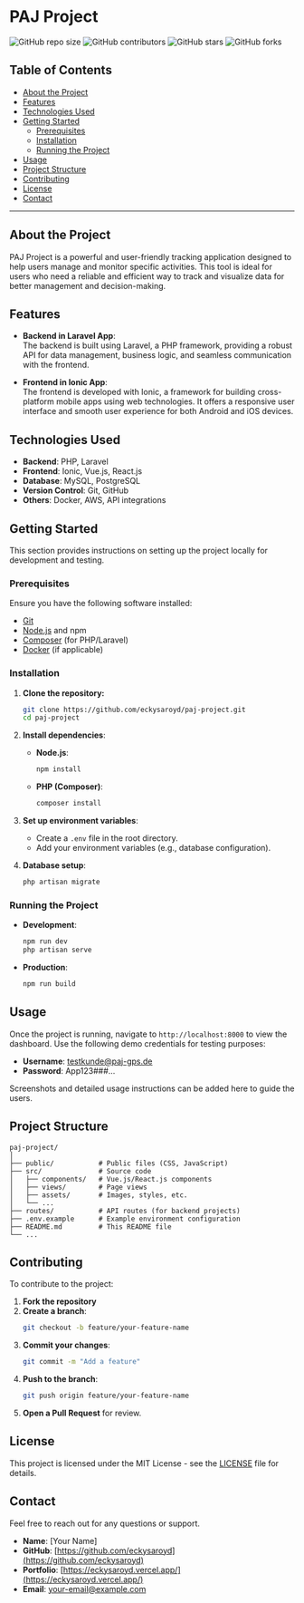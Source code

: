 # **PAJ Project**

![GitHub repo size](https://img.shields.io/github/repo-size/eckysaroyd/paj-project)
![GitHub contributors](https://img.shields.io/github/contributors/eckysaroyd/paj-project)
![GitHub stars](https://img.shields.io/github/stars/eckysaroyd/paj-project?style=social)
![GitHub forks](https://img.shields.io/github/forks/eckysaroyd/paj-project?style=social)

## **Table of Contents**

- [About the Project](#about-the-project)
- [Features](#features)
- [Technologies Used](#technologies-used)
- [Getting Started](#getting-started)
  - [Prerequisites](#prerequisites)
  - [Installation](#installation)
  - [Running the Project](#running-the-project)
- [Usage](#usage)
- [Project Structure](#project-structure)
- [Contributing](#contributing)
- [License](#license)
- [Contact](#contact)

---

## **About the Project**

PAJ Project is a powerful and user-friendly tracking application designed to help users manage and monitor specific activities. This tool is ideal for users who need a reliable and efficient way to track and visualize data for better management and decision-making.

## **Features**

- **Backend in Laravel App**:  
  The backend is built using Laravel, a PHP framework, providing a robust API for data management, business logic, and seamless communication with the frontend.

- **Frontend in Ionic App**:  
  The frontend is developed with Ionic, a framework for building cross-platform mobile apps using web technologies. It offers a responsive user interface and smooth user experience for both Android and iOS devices.

## **Technologies Used**

- **Backend**: PHP, Laravel
- **Frontend**: Ionic, Vue.js, React.js
- **Database**: MySQL, PostgreSQL
- **Version Control**: Git, GitHub
- **Others**: Docker, AWS, API integrations

## **Getting Started**

This section provides instructions on setting up the project locally for development and testing.

### **Prerequisites**

Ensure you have the following software installed:

- [Git](https://git-scm.com/downloads)
- [Node.js](https://nodejs.org/) and npm
- [Composer](https://getcomposer.org/) (for PHP/Laravel)
- [Docker](https://www.docker.com/) (if applicable)

### **Installation**

1. **Clone the repository:**
   ```bash
   git clone https://github.com/eckysaroyd/paj-project.git
   cd paj-project
   ```

2. **Install dependencies**:
   - **Node.js**:
     ```bash
     npm install
     ```
   - **PHP (Composer)**:
     ```bash
     composer install
     ```

3. **Set up environment variables**:
   - Create a `.env` file in the root directory.
   - Add your environment variables (e.g., database configuration).

4. **Database setup**:
   ```bash
   php artisan migrate
   ```

### **Running the Project**

- **Development**:
  ```bash
  npm run dev
  php artisan serve
  ```

- **Production**:
  ```bash
  npm run build
  ```

## **Usage**

Once the project is running, navigate to `http://localhost:8000` to view the dashboard. Use the following demo credentials for testing purposes:

- **Username**: testkunde@paj-gps.de
- **Password**: App123###...

Screenshots and detailed usage instructions can be added here to guide the users.

## **Project Structure**

```
paj-project/
│
├── public/           # Public files (CSS, JavaScript)
├── src/              # Source code
│   ├── components/   # Vue.js/React.js components
│   ├── views/        # Page views
│   ├── assets/       # Images, styles, etc.
│   └── ...
├── routes/           # API routes (for backend projects)
├── .env.example      # Example environment configuration
├── README.md         # This README file
└── ...
```

## **Contributing**

To contribute to the project:

1. **Fork the repository**
2. **Create a branch**:
   ```bash
   git checkout -b feature/your-feature-name
   ```
3. **Commit your changes**:
   ```bash
   git commit -m "Add a feature"
   ```
4. **Push to the branch**:
   ```bash
   git push origin feature/your-feature-name
   ```
5. **Open a Pull Request** for review.

## **License**

This project is licensed under the MIT License - see the [LICENSE](LICENSE) file for details.

## **Contact**

Feel free to reach out for any questions or support.

- **Name**: [Your Name]
- **GitHub**: [https://github.com/eckysaroyd](https://github.com/eckysaroyd)
- **Portfolio**: [https://eckysaroyd.vercel.app/](https://eckysaroyd.vercel.app/)
- **Email**: [your-email@example.com](mailto:your-email@example.com)
